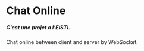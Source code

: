 # Chat Online

##### C'est une projet a l'EISTI.

Chat online between client and server by WebSocket.
